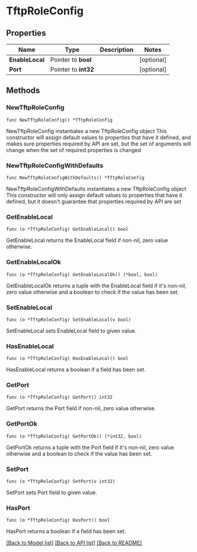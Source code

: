 # TftpRoleConfig

## Properties

Name | Type | Description | Notes
------------ | ------------- | ------------- | -------------
**EnableLocal** | Pointer to **bool** |  | [optional] 
**Port** | Pointer to **int32** |  | [optional] 

## Methods

### NewTftpRoleConfig

`func NewTftpRoleConfig() *TftpRoleConfig`

NewTftpRoleConfig instantiates a new TftpRoleConfig object
This constructor will assign default values to properties that have it defined,
and makes sure properties required by API are set, but the set of arguments
will change when the set of required properties is changed

### NewTftpRoleConfigWithDefaults

`func NewTftpRoleConfigWithDefaults() *TftpRoleConfig`

NewTftpRoleConfigWithDefaults instantiates a new TftpRoleConfig object
This constructor will only assign default values to properties that have it defined,
but it doesn't guarantee that properties required by API are set

### GetEnableLocal

`func (o *TftpRoleConfig) GetEnableLocal() bool`

GetEnableLocal returns the EnableLocal field if non-nil, zero value otherwise.

### GetEnableLocalOk

`func (o *TftpRoleConfig) GetEnableLocalOk() (*bool, bool)`

GetEnableLocalOk returns a tuple with the EnableLocal field if it's non-nil, zero value otherwise
and a boolean to check if the value has been set.

### SetEnableLocal

`func (o *TftpRoleConfig) SetEnableLocal(v bool)`

SetEnableLocal sets EnableLocal field to given value.

### HasEnableLocal

`func (o *TftpRoleConfig) HasEnableLocal() bool`

HasEnableLocal returns a boolean if a field has been set.

### GetPort

`func (o *TftpRoleConfig) GetPort() int32`

GetPort returns the Port field if non-nil, zero value otherwise.

### GetPortOk

`func (o *TftpRoleConfig) GetPortOk() (*int32, bool)`

GetPortOk returns a tuple with the Port field if it's non-nil, zero value otherwise
and a boolean to check if the value has been set.

### SetPort

`func (o *TftpRoleConfig) SetPort(v int32)`

SetPort sets Port field to given value.

### HasPort

`func (o *TftpRoleConfig) HasPort() bool`

HasPort returns a boolean if a field has been set.


[[Back to Model list]](../README.md#documentation-for-models) [[Back to API list]](../README.md#documentation-for-api-endpoints) [[Back to README]](../README.md)


